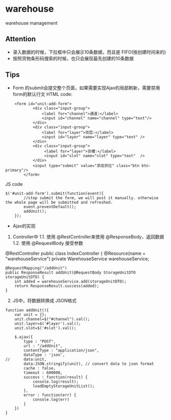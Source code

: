 # warehouse
warehouse management


## Attention
- 录入数据的时候，下拉框中只会展示10条数据，而且是 FIFO(按创建时间来的)
- 按照货物条形码搜索的时候，也只会展现最先创建的10条数据


## Tips

- Form 的submit会提交整个页面，如果需要实现Ajax的局部刷新，需要禁用form的默认行文
HTML code:
```
	<form id="unit-add-form">
			<div class="input-group">
				<label for="channel">通道:</label>
				<input id="channel" name="channel" type="text"/>
			</div>
			<div class="input-group">
				<label for="layer">货层:</label>
				<input id="layer" name="layer" type="text" />
			</div>
			<div class="input-group">
				 <label for="layer">货槽:</label>
				 <input	id="slot" name="slot" type="text"  /> 
			</div>
			<input type="submit" value="添加货位" class="btn btn-primary"/>
		</form>
```

JS code
```
$('#unit-add-form').submit(function(event){
		//stop submit the form, we will post it manually. otherwise the whole page will be submitted and refreshed.
		event.preventDefault(); 
		addUnit();
	});
```

- Ajax的实现
1. Controller中
	1.1. 使用 @RestController来使用 @ResponseBody，返回数据
	1.2. 使用 @RequestBody 接受参数

@RestController
public class IndexController {
	@Resource(name = "warehouseService")
	private WarehouseService warehouseService;

	@RequestMapping("/addUnit")
	public ResponseResult addUnit(@RequestBody StorageUnitDTO storageUnitDTO) {
		int added = warehouseService.add(storageUnitDTO);
		return ResponseResult.success(added);
	}
	
2. JS中，将数据转换成 JSON格式
```
function addUnit(){
	var unit = {};
	unit.channel=$("#channel").val();
	unit.layer=$('#layer').val();
	unit.slot=$('#slot').val();
	
	$.ajax({
		type : "POST",
		url : "/addUnit",
		contentType : "application/json", 
		dataType : 'json',
//		data:unit,
		data:JSON.stringify(unit), // convert data to json format
		cache : false,
		timeout : 600000,
		success : function(result) {
			console.log(result);
			loadEmptyStorageUnitList();
		},
		error : function(err) {
			console.log(err)
		}
	})
}
```
